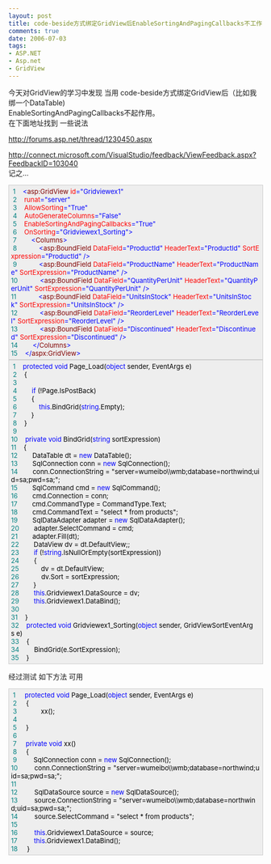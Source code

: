 ```yaml
---
layout: post
title: code-beside方式绑定GridView后EnableSortingAndPagingCallbacks不工作
comments: true
date: 2006-07-03
tags:
- ASP.NET
- Asp.net
- GridView
---
```


<p>今天对GridView的学习中发现 当用 code-beside方式绑定GridView后（比如我绑一个DataTable)<br />EnableSortingAndPagingCallbacks不起作用。<br />在下面地址找到 一些说法</p>
<p><a href="http://forums.asp.net/thread/1230450.aspx">http://forums.asp.net/thread/1230450.aspx</a></p>
<p><a href="http://connect.microsoft.com/VisualStudio/feedback/ViewFeedback.aspx?FeedbackID=103040">http://connect.microsoft.com/VisualStudio/feedback/ViewFeedback.aspx?FeedbackID=103040</a><br />记之...</p>
<div style="padding-right: 5px; padding-left: 4px; font-size: 13px; padding-bottom: 4px; width: 98%; word-break: break-all; padding-top: 4px; background-color: #eeeeee; border: #cccccc 1px solid;">
<span style="COLOR: #008080"> 1</span><span style="COLOR: #000000">    </span><span style="COLOR: #0000ff">&lt;</span><span style="COLOR: #800000">asp:GridView </span><span style="COLOR: #ff0000">id</span><span style="COLOR: #0000ff">="Gridviewex1"</span><span style="COLOR: #ff0000"> <br /></span><span style="COLOR: #008080"> 2</span><span style="COLOR: #ff0000">    runat</span><span style="COLOR: #0000ff">="server"</span><span style="COLOR: #ff0000"> <br /></span><span style="COLOR: #008080"> 3</span><span style="COLOR: #ff0000">    AllowSorting</span><span style="COLOR: #0000ff">="True"</span><span style="COLOR: #ff0000"> <br /></span><span style="COLOR: #008080"> 4</span><span style="COLOR: #ff0000">    AutoGenerateColumns</span><span style="COLOR: #0000ff">="False"</span><span style="COLOR: #ff0000"><br /></span><span style="COLOR: #008080"> 5</span><span style="COLOR: #ff0000">    EnableSortingAndPagingCallbacks</span><span style="COLOR: #0000ff">="True"</span><span style="COLOR: #ff0000"> <br /></span><span style="COLOR: #008080"> 6</span><span style="COLOR: #ff0000">    OnSorting</span><span style="COLOR: #0000ff">="Gridviewex1_Sorting"</span><span style="COLOR: #0000ff">&gt;</span><span style="COLOR: #000000"><br /></span><span style="COLOR: #008080"> 7</span><span style="COLOR: #000000">        </span><span style="COLOR: #0000ff">&lt;</span><span style="COLOR: #800000">Columns</span><span style="COLOR: #0000ff">&gt;</span><span style="COLOR: #000000"><br /></span><span style="COLOR: #008080"> 8</span><span style="COLOR: #000000">            </span><span style="COLOR: #0000ff">&lt;</span><span style="COLOR: #800000">asp:BoundField </span><span style="COLOR: #ff0000">DataField</span><span style="COLOR: #0000ff">="ProductId"</span><span style="COLOR: #ff0000"> HeaderText</span><span style="COLOR: #0000ff">="ProductId"</span><span style="COLOR: #ff0000"> SortExpression</span><span style="COLOR: #0000ff">="ProductId"</span><span style="COLOR: #ff0000"> </span><span style="COLOR: #0000ff">/&gt;</span><span style="COLOR: #000000"><br /></span><span style="COLOR: #008080"> 9</span><span style="COLOR: #000000">            </span><span style="COLOR: #0000ff">&lt;</span><span style="COLOR: #800000">asp:BoundField </span><span style="COLOR: #ff0000">DataField</span><span style="COLOR: #0000ff">="ProductName"</span><span style="COLOR: #ff0000"> HeaderText</span><span style="COLOR: #0000ff">="ProductName"</span><span style="COLOR: #ff0000"> SortExpression</span><span style="COLOR: #0000ff">="ProductName"</span><span style="COLOR: #ff0000"> </span><span style="COLOR: #0000ff">/&gt;</span><span style="COLOR: #000000"><br /></span><span style="COLOR: #008080">10</span><span style="COLOR: #000000">            </span><span style="COLOR: #0000ff">&lt;</span><span style="COLOR: #800000">asp:BoundField </span><span style="COLOR: #ff0000">DataField</span><span style="COLOR: #0000ff">="QuantityPerUnit"</span><span style="COLOR: #ff0000"> HeaderText</span><span style="COLOR: #0000ff">="QuantityPerUnit"</span><span style="COLOR: #ff0000"> SortExpression</span><span style="COLOR: #0000ff">="QuantityPerUnit"</span><span style="COLOR: #ff0000"> </span><span style="COLOR: #0000ff">/&gt;</span><span style="COLOR: #000000"><br /></span><span style="COLOR: #008080">11</span><span style="COLOR: #000000">            </span><span style="COLOR: #0000ff">&lt;</span><span style="COLOR: #800000">asp:BoundField </span><span style="COLOR: #ff0000">DataField</span><span style="COLOR: #0000ff">="UnitsInStock"</span><span style="COLOR: #ff0000"> HeaderText</span><span style="COLOR: #0000ff">="UnitsInStock"</span><span style="COLOR: #ff0000"> SortExpression</span><span style="COLOR: #0000ff">="UnitsInStock"</span><span style="COLOR: #ff0000"> </span><span style="COLOR: #0000ff">/&gt;</span><span style="COLOR: #000000"><br /></span><span style="COLOR: #008080">12</span><span style="COLOR: #000000">            </span><span style="COLOR: #0000ff">&lt;</span><span style="COLOR: #800000">asp:BoundField </span><span style="COLOR: #ff0000">DataField</span><span style="COLOR: #0000ff">="ReorderLevel"</span><span style="COLOR: #ff0000"> HeaderText</span><span style="COLOR: #0000ff">="ReorderLevel"</span><span style="COLOR: #ff0000"> SortExpression</span><span style="COLOR: #0000ff">="ReorderLevel"</span><span style="COLOR: #ff0000"> </span><span style="COLOR: #0000ff">/&gt;</span><span style="COLOR: #000000"><br /></span><span style="COLOR: #008080">13</span><span style="COLOR: #000000">            </span><span style="COLOR: #0000ff">&lt;</span><span style="COLOR: #800000">asp:BoundField </span><span style="COLOR: #ff0000">DataField</span><span style="COLOR: #0000ff">="Discontinued"</span><span style="COLOR: #ff0000"> HeaderText</span><span style="COLOR: #0000ff">="Discontinued"</span><span style="COLOR: #ff0000"> SortExpression</span><span style="COLOR: #0000ff">="Discontinued"</span><span style="COLOR: #ff0000"> </span><span style="COLOR: #0000ff">/&gt;</span><span style="COLOR: #000000"><br /></span><span style="COLOR: #008080">14</span><span style="COLOR: #000000">        </span><span style="COLOR: #0000ff">&lt;/</span><span style="COLOR: #800000">Columns</span><span style="COLOR: #0000ff">&gt;</span><span style="COLOR: #000000"><br /></span><span style="COLOR: #008080">15</span><span style="COLOR: #000000">    </span><span style="COLOR: #0000ff">&lt;/</span><span style="COLOR: #800000">aspx:GridView</span><span style="COLOR: #0000ff">&gt;</span>
</div>
<div style="padding-right: 5px; padding-left: 4px; font-size: 13px; padding-bottom: 4px; width: 98%; word-break: break-all; padding-top: 4px; background-color: #eeeeee; border: #cccccc 1px solid;">
<span style="COLOR: #008080"> 1</span><span style="COLOR: #000000">    </span><span style="COLOR: #0000ff">protected</span><span style="COLOR: #000000"> </span><span style="COLOR: #0000ff">void</span><span style="COLOR: #000000"> Page_Load(</span><span style="COLOR: #0000ff">object</span><span style="COLOR: #000000"> sender, EventArgs e)<br /></span><span style="COLOR: #008080"> 2</span><span style="COLOR: #000000">    </span><span id="Codehighlighter1_61_159_Open_Text"><span style="COLOR: #000000">{<br /></span><span style="COLOR: #008080"> 3</span><span style="COLOR: #000000"><br /></span><span style="COLOR: #008080"> 4</span><span style="COLOR: #000000">        </span><span style="COLOR: #0000ff">if</span><span style="COLOR: #000000"> (</span><span style="COLOR: #000000">!</span><span style="COLOR: #000000">Page.IsPostBack)<br /></span><span style="COLOR: #008080"> 5</span><span style="COLOR: #000000">        </span><span id="Codehighlighter1_102_153_Open_Text"><span style="COLOR: #000000">{<br /></span><span style="COLOR: #008080"> 6</span><span style="COLOR: #000000">            </span><span style="COLOR: #0000ff">this</span><span style="COLOR: #000000">.BindGrid(</span><span style="COLOR: #0000ff">string</span><span style="COLOR: #000000">.Empty);<br /></span><span style="COLOR: #008080"> 7</span><span style="COLOR: #000000">        }</span></span><span style="COLOR: #000000"><br /></span><span style="COLOR: #008080"> 8</span><span style="COLOR: #000000">    }</span></span><span style="COLOR: #000000"><br /></span><span style="COLOR: #008080"> 9</span><span style="COLOR: #000000"><br /></span><span style="COLOR: #008080">10</span><span style="COLOR: #000000">    </span><span style="COLOR: #0000ff">private</span><span style="COLOR: #000000"> </span><span style="COLOR: #0000ff">void</span><span style="COLOR: #000000"> BindGrid(</span><span style="COLOR: #0000ff">string</span><span style="COLOR: #000000"> sortExpression)<br /></span><span style="COLOR: #008080">11</span><span style="COLOR: #000000">    </span><span id="Codehighlighter1_215_967_Open_Text"><span style="COLOR: #000000">{<br /></span><span style="COLOR: #008080">12</span><span style="COLOR: #000000">        DataTable dt </span><span style="COLOR: #000000">=</span><span style="COLOR: #000000"> </span><span style="COLOR: #0000ff">new</span><span style="COLOR: #000000"> DataTable();<br /></span><span style="COLOR: #008080">13</span><span style="COLOR: #000000">        SqlConnection conn </span><span style="COLOR: #000000">=</span><span style="COLOR: #000000"> </span><span style="COLOR: #0000ff">new</span><span style="COLOR: #000000"> SqlConnection();<br /></span><span style="COLOR: #008080">14</span><span style="COLOR: #000000">        conn.ConnectionString </span><span style="COLOR: #000000">=</span><span style="COLOR: #000000"> </span><span style="COLOR: #000000">"</span><span style="COLOR: #000000">server=wumeibo\\wmb;database=northwind;uid=sa;pwd=sa;</span><span style="COLOR: #000000">"</span><span style="COLOR: #000000">;<br /></span><span style="COLOR: #008080">15</span><span style="COLOR: #000000">        SqlCommand cmd </span><span style="COLOR: #000000">=</span><span style="COLOR: #000000"> </span><span style="COLOR: #0000ff">new</span><span style="COLOR: #000000"> SqlCommand();<br /></span><span style="COLOR: #008080">16</span><span style="COLOR: #000000">        cmd.Connection </span><span style="COLOR: #000000">=</span><span style="COLOR: #000000"> conn;<br /></span><span style="COLOR: #008080">17</span><span style="COLOR: #000000">        cmd.CommandType </span><span style="COLOR: #000000">=</span><span style="COLOR: #000000"> CommandType.Text;<br /></span><span style="COLOR: #008080">18</span><span style="COLOR: #000000">        cmd.CommandText </span><span style="COLOR: #000000">=</span><span style="COLOR: #000000"> </span><span style="COLOR: #000000">"</span><span style="COLOR: #000000">select * from products</span><span style="COLOR: #000000">"</span><span style="COLOR: #000000">;<br /></span><span style="COLOR: #008080">19</span><span style="COLOR: #000000">        SqlDataAdapter adapter </span><span style="COLOR: #000000">=</span><span style="COLOR: #000000"> </span><span style="COLOR: #0000ff">new</span><span style="COLOR: #000000"> SqlDataAdapter();<br /></span><span style="COLOR: #008080">20</span><span style="COLOR: #000000">        adapter.SelectCommand </span><span style="COLOR: #000000">=</span><span style="COLOR: #000000"> cmd;<br /></span><span style="COLOR: #008080">21</span><span style="COLOR: #000000">        adapter.Fill(dt);<br /></span><span style="COLOR: #008080">22</span><span style="COLOR: #000000">        DataView dv </span><span style="COLOR: #000000">=</span><span style="COLOR: #000000"> dt.DefaultView;;<br /></span><span style="COLOR: #008080">23</span><span style="COLOR: #000000">        </span><span style="COLOR: #0000ff">if</span><span style="COLOR: #000000"> (</span><span style="COLOR: #000000">!</span><span style="COLOR: #0000ff">string</span><span style="COLOR: #000000">.IsNullOrEmpty(sortExpression))        <br /></span><span style="COLOR: #008080">24</span><span style="COLOR: #000000">        </span><span id="Codehighlighter1_792_873_Open_Text"><span style="COLOR: #000000">{<br /></span><span style="COLOR: #008080">25</span><span style="COLOR: #000000">            dv </span><span style="COLOR: #000000">=</span><span style="COLOR: #000000"> dt.DefaultView;<br /></span><span style="COLOR: #008080">26</span><span style="COLOR: #000000">            dv.Sort </span><span style="COLOR: #000000">=</span><span style="COLOR: #000000"> sortExpression;<br /></span><span style="COLOR: #008080">27</span><span style="COLOR: #000000">        }</span></span><span style="COLOR: #000000"><br /></span><span style="COLOR: #008080">28</span><span style="COLOR: #000000">        </span><span style="COLOR: #0000ff">this</span><span style="COLOR: #000000">.Gridviewex1.DataSource </span><span style="COLOR: #000000">=</span><span style="COLOR: #000000"> dv;<br /></span><span style="COLOR: #008080">29</span><span style="COLOR: #000000">        </span><span style="COLOR: #0000ff">this</span><span style="COLOR: #000000">.Gridviewex1.DataBind();<br /></span><span style="COLOR: #008080">30</span><span style="COLOR: #000000">        <br /></span><span style="COLOR: #008080">31</span><span style="COLOR: #000000">    }</span></span><span style="COLOR: #000000"><br /></span><span style="COLOR: #008080">32</span><span style="COLOR: #000000">    </span><span style="COLOR: #0000ff">protected</span><span style="COLOR: #000000"> </span><span style="COLOR: #0000ff">void</span><span style="COLOR: #000000"> Gridviewex1_Sorting(</span><span style="COLOR: #0000ff">object</span><span style="COLOR: #000000"> sender, GridViewSortEventArgs e)<br /></span><span style="COLOR: #008080">33</span><span style="COLOR: #000000">    </span><span id="Codehighlighter1_1052_1094_Open_Text"><span style="COLOR: #000000">{<br /></span><span style="COLOR: #008080">34</span><span style="COLOR: #000000">        BindGrid(e.SortExpression);<br /></span><span style="COLOR: #008080">35</span><span style="COLOR: #000000">    }</span></span>
</div>
<p>经过测试 如下方法 可用</p>
<div style="padding-right: 5px; padding-left: 4px; font-size: 13px; padding-bottom: 4px; width: 98%; word-break: break-all; padding-top: 4px; background-color: #eeeeee; border: #cccccc 1px solid;">
<span style="COLOR: #008080"> 1</span> <span style="COLOR: #000000">    </span><span style="COLOR: #0000ff">protected</span><span style="COLOR: #000000"> </span><span style="COLOR: #0000ff">void</span><span style="COLOR: #000000"> Page_Load(</span><span style="COLOR: #0000ff">object</span><span style="COLOR: #000000"> sender, EventArgs e)<br /></span><span style="COLOR: #008080"> 2</span> <span style="COLOR: #000000">    {<br /></span><span style="COLOR: #008080"> 3</span> <span style="COLOR: #000000">            xx();<br /></span><span style="COLOR: #008080"> 4</span> <span style="COLOR: #000000">        <br /></span><span style="COLOR: #008080"> 5</span> <span style="COLOR: #000000">    }<br /></span><span style="COLOR: #008080"> 6</span> <span style="COLOR: #000000"><br /></span><span style="COLOR: #008080"> 7</span> <span style="COLOR: #000000">    </span><span style="COLOR: #0000ff">private</span><span style="COLOR: #000000"> </span><span style="COLOR: #0000ff">void</span><span style="COLOR: #000000"> xx()<br /></span><span style="COLOR: #008080"> 8</span> <span style="COLOR: #000000">    {<br /></span><span style="COLOR: #008080"> 9</span> <span style="COLOR: #000000">        SqlConnection conn </span><span style="COLOR: #000000">=</span><span style="COLOR: #000000"> </span><span style="COLOR: #0000ff">new</span><span style="COLOR: #000000"> SqlConnection();<br /></span><span style="COLOR: #008080">10</span> <span style="COLOR: #000000">        conn.ConnectionString </span><span style="COLOR: #000000">=</span><span style="COLOR: #000000"> </span><span style="COLOR: #000000">"</span><span style="COLOR: #000000">server=wumeibo\\wmb;database=northwind;uid=sa;pwd=sa;</span><span style="COLOR: #000000">"</span><span style="COLOR: #000000">;<br /></span><span style="COLOR: #008080">11</span> <span style="COLOR: #000000">   <br /></span><span style="COLOR: #008080">12</span> <span style="COLOR: #000000">        SqlDataSource source </span><span style="COLOR: #000000">=</span><span style="COLOR: #000000"> </span><span style="COLOR: #0000ff">new</span><span style="COLOR: #000000"> SqlDataSource();<br /></span><span style="COLOR: #008080">13</span> <span style="COLOR: #000000">        source.ConnectionString </span><span style="COLOR: #000000">=</span><span style="COLOR: #000000"> </span><span style="COLOR: #000000">"</span><span style="COLOR: #000000">server=wumeibo\\wmb;database=northwind;uid=sa;pwd=sa;</span><span style="COLOR: #000000">"</span><span style="COLOR: #000000">;<br /></span><span style="COLOR: #008080">14</span> <span style="COLOR: #000000">        source.SelectCommand </span><span style="COLOR: #000000">=</span><span style="COLOR: #000000"> </span><span style="COLOR: #000000">"</span><span style="COLOR: #000000">select * from products</span><span style="COLOR: #000000">"</span><span style="COLOR: #000000">;<br /></span><span style="COLOR: #008080">15</span> <span style="COLOR: #000000"><br /></span><span style="COLOR: #008080">16</span> <span style="COLOR: #000000">        </span><span style="COLOR: #0000ff">this</span><span style="COLOR: #000000">.Gridviewex1.DataSource </span><span style="COLOR: #000000">=</span><span style="COLOR: #000000"> source;<br /></span><span style="COLOR: #008080">17</span> <span style="COLOR: #000000">        </span><span style="COLOR: #0000ff">this</span><span style="COLOR: #000000">.Gridviewex1.DataBind();<br /></span><span style="COLOR: #008080">18</span> <span style="COLOR: #000000">    }</span>
</div>				
